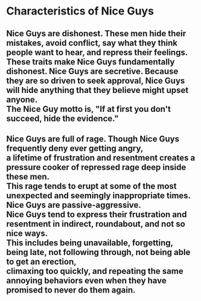 
# Characteristics of Nice Guys

Nice Guys are dishonest. These men hide their mistakes, avoid conflict, say what they think people want to hear, and repress their feelings. These traits make Nice Guys fundamentally dishonest. Nice Guys are secretive. 
  Because they are so driven to seek approval, Nice Guys will hide anything that they believe might upset anyone.  
  The Nice Guy motto is, "If at first you don't succeed, hide the evidence."
 <br/>
  ---------------------
  Nice Guys are full of rage. Though Nice Guys frequently deny ever getting angry,   
  a lifetime of frustration and resentment creates a pressure cooker of repressed rage deep inside these men.  
  This rage tends to erupt at some of the most unexpected and seemingly inappropriate times.
  <br/>
  Nice Guys are passive-aggressive.   
  Nice Guys tend to express their frustration and resentment in indirect, roundabout, and not so nice ways.   
  This includes being unavailable, forgetting, being late, not following through, not being able to get an erection,   
  climaxing too quickly, and repeating the same annoying behaviors even when they have promised to never do them again.
<br/>
  ---------------------
